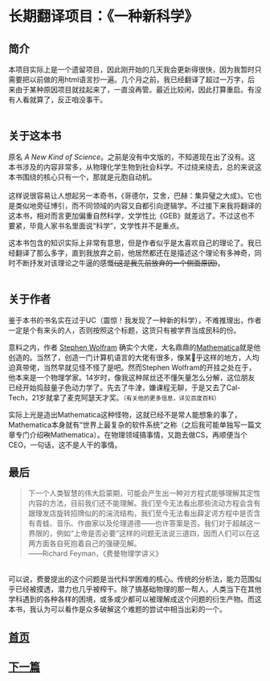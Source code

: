 # 长期翻译项目：《一种新科学》
## 简介
本项目实际上是一个遗留项目，因此刚开始的几天我会更新得很快，因为我暂时只需要把以前做的用html语言抄一遍。几个月之前，我已经翻译了超过一万字，后来由于某种原因项目就挂起来了，一直没再管。最近比较闲，因此打算重启。有没有人看就算了，反正咱没事干。  
<br>
## 关于这本书
原名 *A New Kind of Science*。之前是没有中文版的，不知道现在出了没有。这本书涉及的内容非常多，从物理化学生物到社会科学。不过绕来绕去，总的来说这本书围绕的核心只有一个，那就是元胞自动机。  
<br>
这样说很容易让人想起另一本奇书，《哥德尔，艾舍，巴赫：集异璧之大成》。它也是类似地旁征博引，而不同领域的内容又自都引向逻辑学。不过接下来我将翻译的这本书，相对而言更加偏重自然科学，文学性比《GEB》就差远了。不过这也不要紧，毕竟人家书名里面说“科学”，文学性并不是重点。  

这本书包含的知识实际上非常有意思，但是作者似乎是太喜欢自己的理论了。我已经翻译了那么多字，直到我放弃之前，他居然都还在是描述这个理论有多神奇，同时不断抒发对该理论之牛逼的感慨<del>(这是我先前放弃的一个侧面原因)</del>。  
<br>
## 关于作者
鉴于本书的书名实在过于UC（震惊！我发现了一种新的科学），不难推理出，作者一定是个有来头的人，否则按照这个标题，这货只有被学界当成民科的份。  

意料之内，作者
[Stephen Wolfram](https://baike.baidu.com/item%E5%8F%B2%E8%92%82%E8%8A%AC%C2%B7%E6%B2%83%E5%B0%4%E5%BC%97%E6%8B%89%E5%A7%86/11004562fromtitle=Stephen+Wolfram&amp;fromid=3251439&ampfr=aladdin)
确实个大佬，大名鼎鼎的[Mathematica](https://www.wolfram.commathematica/)就是他创造的。当然了，创造一门计算机语言的大佬有很多，像某💊乎这样的地方，人均迫真带佬，当然早就见怪不怪了是吧。然而Stephen Wolfram的开挂之处在于，他本来是一个物理学家。14岁时，像我这种屌丝还不懂矢量怎么分解，这位朋友已经开始捣鼓量子色动力学了。先去了牛津，嫌课程无聊，于是又去了Cal-Tech，21岁就拿了麦克阿瑟天才奖。<small>（有关他的更多信息，详见百度百科） </small>

实际上光是造出Mathematica这种怪物，这就已经不是常人能想象的事了，Mathematica本身就有“世界上最复杂的软件系统”之称（之后我可能单独写一篇文章专门介绍<del>吹</del>Mathematica）。在物理领域搞事情，又跑去做CS，再顺便当个CEO，一句话，这不是人干的事情。  

## 最后
>下一个人类智慧的伟大启蒙期，可能会产生出一种对方程式能够理解其定性内容的方法，目前我们还不能理解。我们至今无法看出那些流动方程会含有跟理发店旋转招牌似的的湍流结构，我们至今无法看出薛定谔方程中是否含有青蛙、音乐、作曲家以及伦理道德——也许答案是否。我们对于超越这一界限的，例如“上帝是否必要”这样的问题无法说三道四，因而人们可以在这两方面各自死抱着自己的强硬见解。  
>                             ——Richard Feyman，《费曼物理学讲义》  

<br>
可以说，费曼提出的这个问题是当代科学困难的核心。传统的分析法，能力范围似乎已经被摸透，潜力也几乎被榨干。除了搞基础物理的那一帮人，人类当下在其他学科遇到的各种各样的困境，或多或少都可以被理解成这个问题的衍生产物。而这本书，我认为可以看作是众多破解这个难题的尝试中相当出彩的一个。
 
## [首页](../../index.md)
## [下一篇](./0004.md)